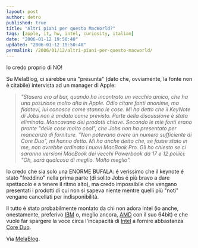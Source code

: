 ```yaml
---
layout: post
author: detro
published: true
title: "Altri piani per questo MacWorld?"
tags: [apple, it, hw, intel, curiosity, italian]
date: "2006-01-12 19:50:40"
updated: "2006-01-12 19:50:40"
permalink: /2006/01/12/altri-piani-per-questo-macworld/
---
```


Io credo proprio di NO!

Su MelaBlog, ci sarebbe una "presunta" (dato che, ovviamente, la fonte non è citabile) intervista ad un manager di Apple:
<blockquote><em>"Stasera ero al bar, quando ho incontrato un vecchio amico, che ha una posizione molto alta in Apple. Odio citare fonti anonime, ma fidatevi, lui conosce come stanno le cose. Mi ha detto che il KeyNote di Jobs non è andato come previsto. Parte della discussione è stata eliminata. Mancavano dei prodotti chiave. Secondo le mie fonti erano pronte "delle cose molto cool", che Jobs non ha presentato per mancanza di forniture. "Non potevano avere un numero sufficiente di Core Duo", mi hanno detto. Mi ha anche detto che, se fosse stato in me, non avrebbe ordinato i nuovi MacBook Pro. Gli ho chiesto se ci saranno versioni MacBook dei vecchi Powerbook da 17 e 12 pollici: "Oh, sarà qualcosa di meglio. Molto meglio".</em></blockquote>

Io credo che sia solo una ENORME BUFALA: é verissimo che il keynote é stato "freddino" nella prima parte (di solito Jobs é più bravo a dare spettacolo e a tenere il ritmo alto), ma credo impossibile che vengano presentati i prodotti di cui non si sapeva niente mentre quelli più "noti" vengano cancellati per indisponibilità.

Il tutto è stato probabilmente montato da chi non adora Intel (io anche, onestamente, preferivo <a target="_new" href="http://www.ibm.com">IBM</a> o, meglio ancora, <a target="_new" href="http://www.amd.com">AMD</a> con il suo 64bit) e che vuole far spargere la voce circa l'incapacità di <a href="http://www.intel.com">Intel</a> a fornire abbastanza <a target="_new" href="http://www.intel.com/products/processor/coreduo/index.htm">Core Duo</a>.

Via <a target="_new" href="http://www.melablog.it/post/1331/kahney-per-il-keynote-cerano-altri-piani-e-prodotti">MelaBlog</a>.
